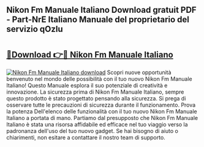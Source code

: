 ## Nikon Fm Manuale Italiano Download gratuit PDF - Part-NrE Italiano Manuale del proprietario del servizio qOzIu

# <h2><a href="http://dfclw55.blite.top/?on=Nikon+Fm+Manuale+Italiano">🔗Download 👉🔴 Nikon Fm Manuale Italiano</a></h2>

[![Nikon Fm Manuale Italiano download](https://i.imgur.com/lujVjoI.png)](http://dfclw55.blite.top/?on=Nikon+Fm+Manuale+Italiano)
Scopri nuove opportunità benvenuto nel mondo delle possibilità con il tuo nuovo Nikon Fm Manuale Italiano! Questo Manuale esplora il suo potenziale di creatività e innovazione. La sicurezza prima di Nikon Fm Manuale Italiano, sempre questo prodotto è stato progettato pensando alla sicurezza. Si prega di osservare tutte le precauzioni di sicurezza durante il funzionamento. Prova la potenza Dell'elenco delle funzionalità con il tuo nuovo Nikon Fm Manuale Italiano a portata di mano. Partiamo dal presupposto che Nikon Fm Manuale Italiano è stata una risorsa affidabile ed efficace nel tuo viaggio verso la padronanza dell'uso del tuo nuovo gadget. Se hai bisogno di aiuto o chiarimenti, non esitare a contattare il nostro team di supporto.
